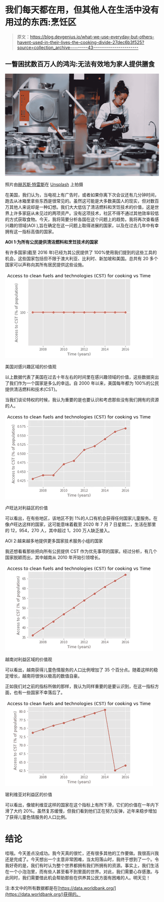 # 我们每天都在用，但其他人在生活中没有用过的东西:烹饪区

> 原文：<https://blog.devgenius.io/what-we-use-everyday-but-others-havent-used-in-their-lives-the-cooking-divide-27dec6b3f525?source=collection_archive---------43----------------------->

## 一瞥困扰数百万人的鸿沟:无法有效地为家人提供膳食

![](img/b8230978b7cd057f223f402d1ca348dd.png)

照片由[赫苏斯·特雷斯](https://unsplash.com/@nadaimporta?utm_source=unsplash&utm_medium=referral&utm_content=creditCopyText)在 [Unsplash](https://unsplash.com/s/photos/cooking?utm_source=unsplash&utm_medium=referral&utm_content=creditCopyText) 上拍摄

在美国，我们认为，当电视上有广告时，或者如果你离下次会议还有几分钟时间，跑去从冰箱里拿些东西是很常见的。虽然这可能是大多数美国人的现实，但对数百万其他人来说却是一种幻想。我们大大低估了清洁燃料和烹饪技术的价值，这是世界上许多家庭从未见过的两项资产。没有这项技术，社区不得不通过其他效率较低的方式获取食物。今天，我将简要分析各国在这个问题上的趋势。我将再次查看感兴趣的领域(AOI ),旨在确定在这一问题上取得进展的国家，以及在过去几年中有幸拥有这一指标高值的国家。

**AOI 1:为所有公民提供清洁燃料和烹饪技术的国家**

有许多国家(截至 2016 年)已经为其公民提供了 100%使用我们提到的这些工具的机会。这些国家包括但不限于澳大利亚、比利时、新加坡和美国。总共有 20 多个国家可以声称向其所有居民提供这些设施。

![](img/a025a450bbfea6ce32e76be2e2dbffdf.png)

美国对感兴趣区域的价值观

以上数据代表了美国在过去十年左右的时间里在感兴趣领域的价值，这些数据突出了我们作为一个国家是多么的幸运。自 2000 年以来，美国每年都为 100%的公民提供清洁燃料和技术(CST)。

当我们谈论特权的时候，我认为重要的是也要认识和考虑那些没有我们拥有的资源的人。

![](img/5f7c2c34e5b76b4988f296eb5af43156.png)

卢旺达对利益区的价值

可以看出，在有些地区，该地区不到 1%的人口有机会获得任何国家儿童服务。在像卢旺达这样的国家，这可能意味着截至 2020 年 7 月 7 日星期二，生活在那里的 12，954，270 人，其中超过 1，200 万人缺乏接入。

AOI 2:越来越多地提供更多国家技术服务小组的国家

我还想看看那些把向所有公民提供 CST 作为优先事项的国家。经过分析，有几个国家脱颖而出，其中越南从 2010 年开始引领增长。

![](img/6fa54d938b1eff417f92bfcb4ac80eae.png)

越南对利益区域的价值观

可以看出，越南获得儿童色情服务的人口比例增加了 35 个百分点。随着这样的稳定增长，越南将很快以极高的数值自豪。

正如我们对之前的指标所做的那样，我认为同样重要的是要认识到，在这一指标方面，也有一些国家不幸落后了。

![](img/28e493d423aeaf9c14f055d0122e45df.png)

玻利维亚对利益区的价值

可以看出，像玻利维亚这样的国家在这个指标上有所下滑，它们的价值在一年内下滑了大约 20%。虽然复苏缓慢，但我们看到他们正在努力反弹，近年来稳步增加了获得儿童色情服务的人口比例。

# 结论

哇哦。今天差点没成功。我今天真的很忙，还有很多其他的工作要做。我很高兴我还是完成了。今天想出一个主意非常困难，当太阳落山时，我终于想到了一个。令我好奇的是，我们有时认为整个世界都拥有我们所拥有的资源。事实上，我们生活在一个小泡泡里，而有些人甚至看不到里面的世界。对此，我们需要心存感激。与此同时，我们需要借此机会帮助那些在供养其公民方面有困难的人。明天见！

注:本文中的所有数据都是在[https://data.worldbank.org/](https://data.worldbank.org/)获得的。
